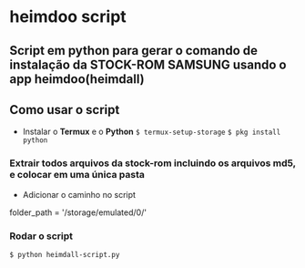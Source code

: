 # heimdoo script

Script em python para gerar o comando de instalação da STOCK-ROM SAMSUNG usando o app heimdoo(heimdall)
---

## Como usar o script

- Instalar o **Termux** e o **Python**
`$ termux-setup-storage`
`$ pkg install python`


### Extrair todos arquivos da stock-rom incluindo os arquivos md5, e colocar em uma única pasta

- Adicionar o caminho no script 

folder_path = '/storage/emulated/0/'

### Rodar o script
`$ python heimdall-script.py`
